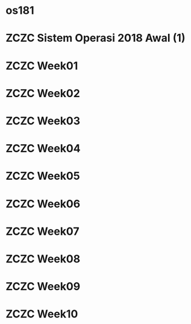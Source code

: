 # os181
# ZCZC Sistem Operasi 2018 Awal (1)
# ZCZC Week01
# ZCZC Week02
# ZCZC Week03
# ZCZC Week04
# ZCZC Week05
# ZCZC Week06
# ZCZC Week07
# ZCZC Week08
# ZCZC Week09
# ZCZC Week10
